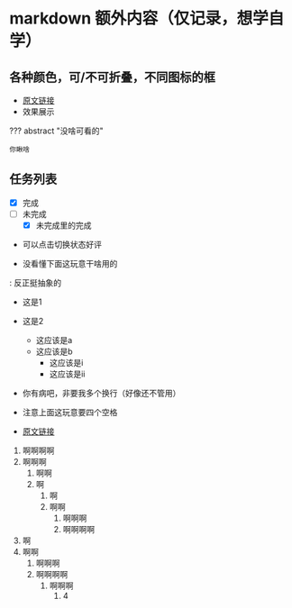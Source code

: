 # markdown 额外内容（仅记录，想学自学）

## 各种颜色，可/不可折叠，不同图标的框

- [原文链接](https://squidfunk.github.io/mkdocs-material/reference/admonitions/#inline-blocks-inline-end)
- 效果展示

??? abstract "没啥可看的"

    你瞅啥

## 任务列表

- [x] 完成
- [ ] 未完成
  * [x] 未完成里的完成

- 可以点击切换状态好评

- 没看懂下面这玩意干啥用的

:   反正挺抽象的

- 这是1
- 这是2
    - 这应该是a
    - 这应该是b
        - 这应该是i
        - 这应该是ii



- 你有病吧，非要我多个换行（好像还不管用）

- 注意上面这玩意要四个空格

- [原文链接](https://squidfunk.github.io/mkdocs-material/reference/lists/)



1. 啊啊啊啊
2. 啊啊啊
    1. 啊啊
    2. 啊
        1. 啊
        2. 啊啊
            1. 啊啊啊
            2. 啊啊啊啊
1. 啊
2. 啊啊
    1. 啊啊啊
    2. 啊啊啊啊
        1. 啊啊啊
            1. 4